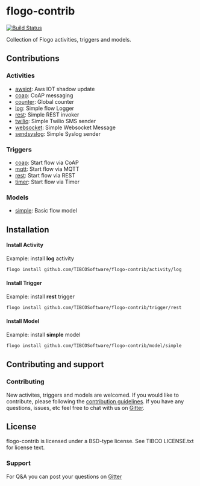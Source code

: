 # flogo-contrib

[![Build Status](https://travis-ci.org/TIBCOSoftware/flogo-contrib.svg?branch=master)](https://travis-ci.org/TIBCOSoftware/flogo-contrib.svg?branch=master)

Collection of Flogo activities, triggers and models.

## Contributions

### Activities
* [awsiot](activity/awsiot): Aws IOT shadow update
* [coap](activity/coap): CoAP messaging
* [counter](activity/counter): Global counter
* [log](activity/log): Simple flow Logger
* [rest](activity/rest): Simple REST invoker
* [twilio](activity/twilio): Simple Twilio SMS sender
* [websocket](activity/wsmessage): Simple Websocket Message
* [sendsyslog](activity/sendsyslog): Simple Syslog sender

### Triggers
* [coap](trigger/coap): Start flow via CoAP
* [mqtt](trigger/mqtt): Start flow via MQTT
* [rest](trigger/rest): Start flow via REST
* [timer](trigger/timer): Start flow via Timer

### Models
* [simple](model/simple): Basic flow model

## Installation

#### Install Activity
Example: install **log** activity

```bash
flogo install github.com/TIBCOSoftware/flogo-contrib/activity/log
```
#### Install Trigger
Example: install **rest** trigger

```bash
flogo install github.com/TIBCOSoftware/flogo-contrib/trigger/rest
```
#### Install Model
Example: install **simple** model

```bash
flogo install github.com/TIBCOSoftware/flogo-contrib/model/simple
```

## Contributing and support

### Contributing

New activites, triggers and models are welcomed. If you would like to contribute, please following the [contribution guidelines](https://github.com/TIBCOSoftware/flogo/blob/master/CONTRIBUTING.md). If you have any questions, issues, etc feel free to chat with us on [Gitter](https://gitter.im/project-flogo/Lobby?utm_source=share-link&utm_medium=link&utm_campaign=share-link).

## License
flogo-contrib is licensed under a BSD-type license. See TIBCO LICENSE.txt for license text.

### Support
For Q&A you can post your questions on [Gitter](https://gitter.im/project-flogo/Lobby?utm_source=share-link&utm_medium=link&utm_campaign=share-link)
